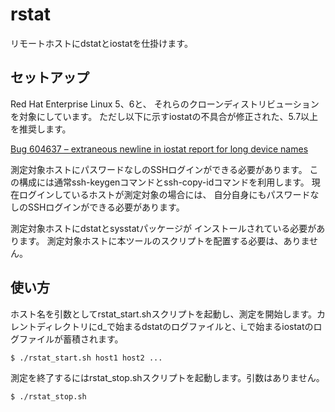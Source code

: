 rstat
=====

リモートホストにdstatとiostatを仕掛けます。

セットアップ
------------

Red Hat Enterprise Linux 5、6と、
それらのクローンディストリビューションを対象にしています。
ただし以下に示すiostatの不具合が修正された、5.7以上を推奨します。

[Bug 604637 – extraneous newline in iostat report for long device names](https://bugzilla.redhat.com/show_bug.cgi?id=604637)

測定対象ホストにパスワードなしのSSHログインができる必要があります。
この構成には通常ssh-keygenコマンドとssh-copy-idコマンドを利用します。
現在ログインしているホストが測定対象の場合には、
自分自身にもパスワードなしのSSHログインができる必要があります。

測定対象ホストにdstatとsysstatパッケージが
インストールされている必要があります。
測定対象ホストに本ツールのスクリプトを配置する必要は、ありません。

使い方
------

ホスト名を引数としてrstat\_start.shスクリプトを起動し、測定を開始します。カレントディレクトリにd\_で始まるdstatのログファイルと、i\_で始まるiostatのログファイルが蓄積されます。

    $ ./rstat_start.sh host1 host2 ...

測定を終了するにはrstat\_stop.shスクリプトを起動します。引数はありません。

    $ ./rstat_stop.sh
